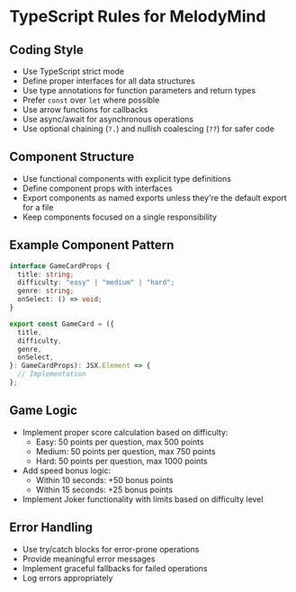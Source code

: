 # TypeScript Rules for MelodyMind

## Coding Style

- Use TypeScript strict mode
- Define proper interfaces for all data structures
- Use type annotations for function parameters and return types
- Prefer `const` over `let` where possible
- Use arrow functions for callbacks
- Use async/await for asynchronous operations
- Use optional chaining (`?.`) and nullish coalescing (`??`) for safer code

## Component Structure

- Use functional components with explicit type definitions
- Define component props with interfaces
- Export components as named exports unless they're the default export for a file
- Keep components focused on a single responsibility

## Example Component Pattern

```typescript
interface GameCardProps {
  title: string;
  difficulty: "easy" | "medium" | "hard";
  genre: string;
  onSelect: () => void;
}

export const GameCard = ({
  title,
  difficulty,
  genre,
  onSelect,
}: GameCardProps): JSX.Element => {
  // Implementation
};
```

## Game Logic

- Implement proper score calculation based on difficulty:
  - Easy: 50 points per question, max 500 points
  - Medium: 50 points per question, max 750 points
  - Hard: 50 points per question, max 1000 points
- Add speed bonus logic:
  - Within 10 seconds: +50 bonus points
  - Within 15 seconds: +25 bonus points
- Implement Joker functionality with limits based on difficulty level

## Error Handling

- Use try/catch blocks for error-prone operations
- Provide meaningful error messages
- Implement graceful fallbacks for failed operations
- Log errors appropriately
